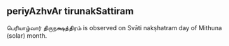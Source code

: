 ## periyAzhvAr tirunakSattiram

பெரியாழ்வார் திருநக்ஷத்திரம் is observed on Svāti nakṣhatram day of Mithuna (solar) month.



